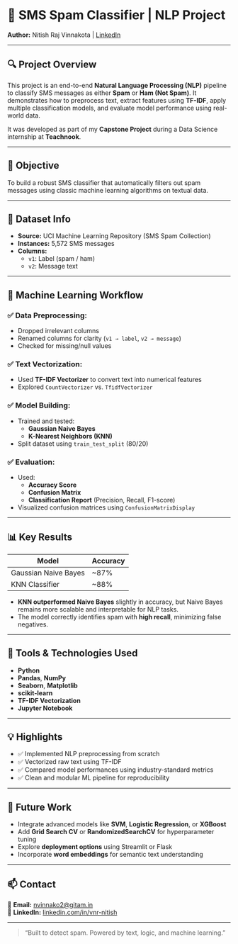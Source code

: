 # 📱 SMS Spam Classifier | NLP Project  
**Author:** Nitish Raj Vinnakota | [LinkedIn](https://linkedin.com/in/vnr-nitish)

---

## 🔍 Project Overview

This project is an end-to-end **Natural Language Processing (NLP)** pipeline to classify SMS messages as either **Spam** or **Ham (Not Spam)**. It demonstrates how to preprocess text, extract features using **TF-IDF**, apply multiple classification models, and evaluate model performance using real-world data.

It was developed as part of my **Capstone Project** during a Data Science internship at **Teachnook**.

---

## 🎯 Objective

To build a robust SMS classifier that automatically filters out spam messages using classic machine learning algorithms on textual data.

---

## 📁 Dataset Info

- **Source:** UCI Machine Learning Repository (SMS Spam Collection)
- **Instances:** 5,572 SMS messages
- **Columns:**
  - `v1`: Label (spam / ham)
  - `v2`: Message text

---

## 🧠 Machine Learning Workflow

### ✅ Data Preprocessing:
- Dropped irrelevant columns
- Renamed columns for clarity (`v1 → label`, `v2 → message`)
- Checked for missing/null values

### ✅ Text Vectorization:
- Used **TF-IDF Vectorizer** to convert text into numerical features
- Explored `CountVectorizer` vs. `TfidfVectorizer`

### ✅ Model Building:
- Trained and tested:
  - **Gaussian Naive Bayes**
  - **K-Nearest Neighbors (KNN)**
- Split dataset using `train_test_split` (80/20)

### ✅ Evaluation:
- Used:
  - **Accuracy Score**
  - **Confusion Matrix**
  - **Classification Report** (Precision, Recall, F1-score)
- Visualized confusion matrices using `ConfusionMatrixDisplay`

---

## 📊 Key Results

| Model                 | Accuracy |
|----------------------|----------|
| Gaussian Naive Bayes | ~87%     |
| KNN Classifier        | ~88%     |

- **KNN outperformed Naive Bayes** slightly in accuracy, but Naive Bayes remains more scalable and interpretable for NLP tasks.
- The model correctly identifies spam with **high recall**, minimizing false negatives.

---

## 🧰 Tools & Technologies Used

- **Python**
- **Pandas**, **NumPy**
- **Seaborn**, **Matplotlib**
- **scikit-learn**
- **TF-IDF Vectorization**
- **Jupyter Notebook**

---

## 💡 Highlights

- ✅ Implemented NLP preprocessing from scratch
- ✅ Vectorized raw text using TF-IDF
- ✅ Compared model performances using industry-standard metrics
- ✅ Clean and modular ML pipeline for reproducibility

---

## 🚀 Future Work

- Integrate advanced models like **SVM**, **Logistic Regression**, or **XGBoost**
- Add **Grid Search CV** or **RandomizedSearchCV** for hyperparameter tuning
- Explore **deployment options** using Streamlit or Flask
- Incorporate **word embeddings** for semantic text understanding

---

## 📫 Contact

📧 **Email:** nvinnako2@gitam.in  
🔗 **LinkedIn:** [linkedin.com/in/vnr-nitish](https://linkedin.com/in/vnr-nitish)

---

> “Built to detect spam. Powered by text, logic, and machine learning.”  
